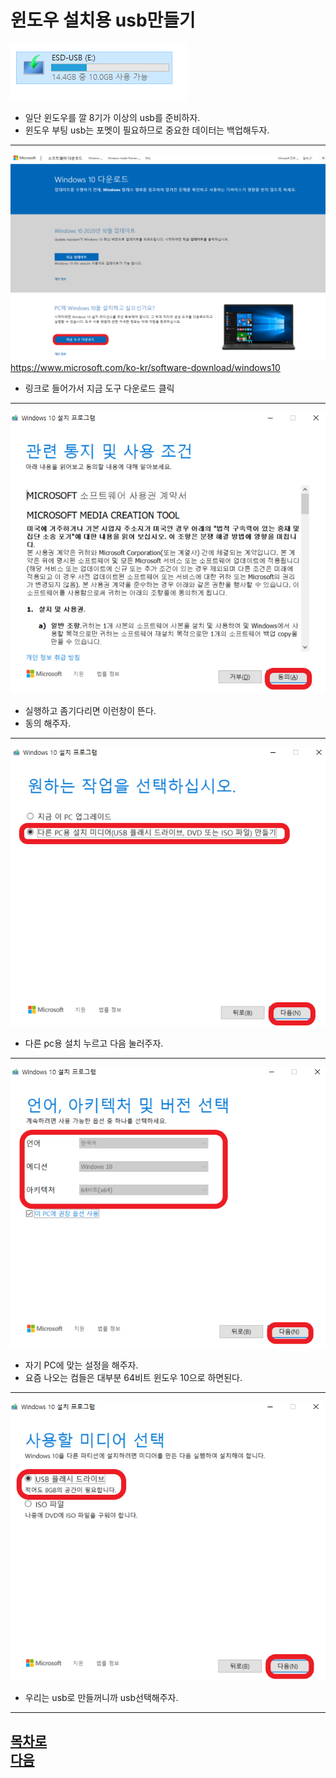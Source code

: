 윈도우 설치용 usb만들기
=======================
![001](https://github.com/isp829/-/blob/main/image/lecture6/001.PNG)  
* 일단 윈도우를 깔 8기가 이상의 usb를 준비하자.  
* 윈도우 부팅 usb는 포멧이 필요하므로 중요한 데이터는 백업해두자.  
------------------------------------   
![002](https://github.com/isp829/-/blob/main/image/lecture6/002.PNG)  
https://www.microsoft.com/ko-kr/software-download/windows10
* 링크로 들어가서 지금 도구 다운로드 클릭
------------------------------------   
![003](https://github.com/isp829/-/blob/main/image/lecture6/003.PNG)  
* 실행하고 좀기다리면 이런창이 뜬다.    
* 동의 해주자.  
------------------------------------   
![004](https://github.com/isp829/-/blob/main/image/lecture6/004.PNG)  
* 다른 pc용 설치 누르고 다음 눌러주자.  
------------------------------------   
![005](https://github.com/isp829/-/blob/main/image/lecture6/005.png)  
* 자기 PC에 맞는 설정을 해주자.
* 요즘 나오는 컴들은 대부분 64비트 윈도우 10으로 하면된다.  
------------------------------------   
![006](https://github.com/isp829/-/blob/main/image/lecture6/006.png)  
* 우리는 usb로 만들꺼니까 usb선택해주자.  
------------------------------------   
[목차로](https://github.com/isp829/-/blob/master/README.md)  
[다음](https://github.com/isp829/-/blob/master/lecture/lecture7.md)  
-----------------------------
    
